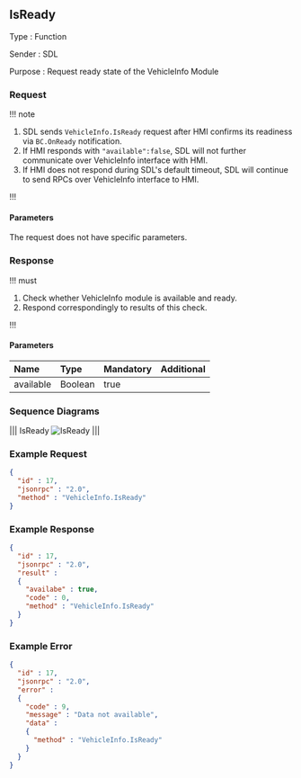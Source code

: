 ## IsReady

Type
: Function

Sender
: SDL

Purpose
: Request ready state of the VehicleInfo Module

### Request

!!! note

1. SDL sends `VehicleInfo.IsReady` request after HMI confirms its readiness via `BC.OnReady` notification.
2. If HMI responds with `"available":false`, SDL will not further communicate over VehicleInfo interface with HMI.
3. If HMI does not respond during SDL's default timeout, SDL will continue to send RPCs over VehicleInfo interface to HMI.

!!!

#### Parameters

The request does not have specific parameters.

### Response

!!! must

1. Check whether VehicleInfo module is available and ready.
2. Respond correspondingly to results of this check.

!!!

#### Parameters

|Name|Type|Mandatory|Additional|
|:---|:---|:--------|:---------|
|available|Boolean|true||

### Sequence Diagrams
|||
IsReady
![IsReady](./assets/IsReady.png)
|||

### Example Request

```json
{
  "id" : 17,
  "jsonrpc" : "2.0",
  "method" : "VehicleInfo.IsReady"
}
```
### Example Response

```json
{
  "id" : 17,
  "jsonrpc" : "2.0",
  "result" :
  {
    "availabe" : true,
    "code" : 0,
    "method" : "VehicleInfo.IsReady"
  }
}
```

### Example Error

```json
{
  "id" : 17,
  "jsonrpc" : "2.0",
  "error" :
  {
    "code" : 9,
    "message" : "Data not available",
    "data" :
    {
      "method" : "VehicleInfo.IsReady"
    }
  }
}
```
